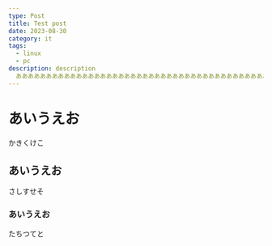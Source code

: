 ```yaml
---
type: Post
title: Test post
date: 2023-08-30
category: it
tags:
  - linux
  - pc
description: description
  ああああああああああああああああああああああああああああああああああああああああああああああああああああああああああああああああああああああああああああああああああああああああああああああああああああああああああああああああああああああ
---
```

# あいうえお
かきくけこ
## あいうえお
さしすせそ
### あいうえお
たちつてと
